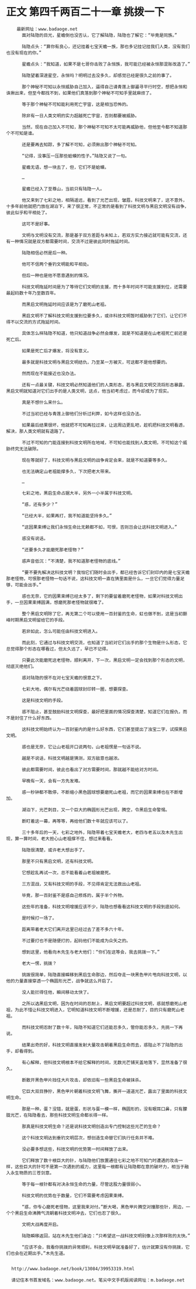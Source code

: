 # 正文 第四千两百二十一章 挑拨一下
        最新网址：www.badaoge.net
          面对陆隐的目光，星蟾倒也没否认，它了解陆隐，陆隐也了解它：“毕竟是同族。”
      
          陆隐点头：“算你有良心，还记挂着七宝天蟾一族，那也多记挂记挂我们人类，没有我们也没有现在的你。”
      
          星蟾点头：“我知道，如果不是七哥你击败了永恒族，我可能已经被永恒那混账改造了。”
      
          陆隐望着深邃星空，永恒吗？明明过去没多久，却感觉已经是很久之前的事了。
      
          那个神秘不可知以永恒威胁自己加入，逼得自己请青莲上御遍寻平行时空，想把永恒和诛揪出来，但至今都找不到，如果他们真落到那个神秘不可知手里就麻烦了。
      
          等于那个神秘不可知能利用死亡宇宙，这是相当恐怖的。
      
          除非有一日人类文明的实力超越死亡宇宙，否则都要被威胁。
      
          当然，现在自己加入不可知，那个神秘不可知不太可能再威胁他，但他至今都不知道那个不可知是谁。
      
          还是要再去知踪，多了解不可知，必须揪出那个神秘不可知。
      
          “记得，没事压一压那些蛤蟆的性子。”陆隐又说了一句。
      
          星蟾无语，想一块去了，但，它们不是蛤蟆。
      
          …
      
          星蟾已经入了至尊山，当前只有陆隐一人。
      
          他又来到了七彩之地，相隔遥远，看到了光芒出现，皱眉，科技文明来了，这不意外，十多年前他就把门放在湖泊下，来了很正常，不正常的是看到了科技文明与黑启文明没有战争，彼此似乎和平相处了。
      
          这可不是好事。
      
          文明与文明没有交流，那是基于双方差距与未知上，若双方实力接近就可能有交流，还有一种情况就是双方都需要时间，交流不过是彼此同时拖延时间。
      
          陆隐相信必然是后一种。
      
          他可不信两个垂钓文明能和平相处。
      
          但后一种也是他不愿意遇到的情况。
      
          科技文明拖延时间是为了等待它们文明的支援，而十多年时间不可能支援到位，还需要最起码数十年乃至数百年。
      
          而黑启文明拖延时间应该是为了磨死山老祖。
      
          黑启文明不了解科技文明支援到位要多久，或许科技文明暂时威胁到了它们，让它们不得不以交流的方式拖延时间。
      
          具体怎么样陆隐不知道，他只知道战争必然会爆发，就是不知道是在山老祖死亡前还是死亡后。
      
          如果是死亡后才爆发，将没有意义。
      
          最多就是科技文明与黑启文明结仇，乃至某一方被灭，可这都不是他想要的。
      
          然而现在不能接近也没办法。
      
          还有一点最关键，科技文明必然知道他们的人类形态，若与黑启文明交流将形态暴露，黑启文明就知道对它们出手的是人类文明，这点，他当初考虑过，而今却成为了现实。
      
          真是不想什么来什么。
      
          不过当初已经与青莲上御他们分析过利弊，如今这样也没办法。
      
          如果最后结果很坏，他就把不可知再拉过来，让这周边更乱吧，趁机把科技文明看透，解决，那人类文明就有退路了。
      
          不过不可知的门能连接到科技文明所在地域，不可知也能找到人类文明，不可知这个威胁终究无法破除。
      
          现在等就好了，科技文明与黑启文明的战争肯定会来，就是不知道要等多久。
      
          也无法确定山老祖能撑多久，下次把老大带来。
      
          …
      
          七彩之地，黑启生命占据大半，另外一小半属于科技文明。
      
          “惑，还有多少？”
      
          “已经大半，如果再打，我不知道能坚持多久。”
      
          “这因果束缚让我们永恒生命比无赖都不如，可恨，否则岂会让这科技文明进入。”
      
          惑没有说话。
      
          “还要多久才能磨死那老怪物？”
      
          惑声音低沉：“不清楚，我不知道那老怪物的底线。”
      
          “要不要先解决这科技文明？我怕它们随时会出手，都已经告诉它们封印内的是七宝天蟾那老怪物，可恨那老怪物一句话不说，这科技文明一直在猜里面是什么，一旦它们觉得力量足够，可能会出手。”
      
          惑也无奈，它的因果束缚已经太多了，剩下的要留着磨死老怪物，如果对科技文明出手，一旦因果束缚圆满，想磨死那老怪物就很难了。
      
          整个黑启文明除了它，再无第二个可以使用一百封鉴的生命，虹也做不到，这是当初巅峰时期黑启文明留给它的手段。
      
          若非如此，怎么可能任由科技文明进入。
      
          而此刻，它通过与科技文明交流，也知道了当初对它们出手的那个生物是什么形态，它总觉得那个形态在哪看过，但太久远了，早已不记得。
      
          只要此次能磨死这老怪物，顺利离开，下一次，黑启文明一定会找到那个形态的文明，彻底灭绝他们。
      
          惑对陆隐的恨不在对七宝天蟾的恨意之下。
      
          七彩大地，偶尔有光芒绕着圆球封印转一圈，想要探查。
      
          这是科技文明的手段。
      
          惑不阻止，甚至鼓励科技文明探查，最好把里面的情况探查清楚，知道它们在报仇，而不是封住了什么好东西。
      
          这科技文明始终认为一百封鉴内的是什么好东西，它们甚至提出了浊宝二字，试探黑启文明。
      
          惑也是无奈，它让山老祖开口说两句，山老祖愣是一句话不说。
      
          越是不说话，科技文明越是猜测，双方敌意也越浓。
      
          彼此都需要时间，彼此也看出了对方需要时间，那就越不能给对方时间。
      
          早晚有一天，会有一方先发难。
      
          惑一秒钟都不敢停，不断缩小黑色圆球想要磨死山老祖，而它的因果束缚也在不断增加。
      
          湖泊下，光芒刺目，又一个巨大的椭圆形光芒出现，腾空，令黑启生命警惕。
      
          断盯着这一幕，再等等，再给他们数十年就应该可以了。
      
          三十多年后的一天，七彩之地外，陆隐带着七宝天蟾老大，老四与老五以及木先生出现，算一算时间，老大担心山老祖撑不住，想过来看看。
      
          陆隐很清楚，或许老大想出手了。
      
          那里不只有黑启文明，还有科技文明。
      
          它想趁乱再试一次，总不能看着山老祖被磨死。
      
          三方混战，又有科技文明的手段，不见得肯定无法救出山老祖。
      
          毕竟，那一百封鉴不是惑自己修炼的，属于半个外物。
      
          这些年的准备，科技文明增援应该不少，陆隐也想看看这科技文明的手段到底如何。
      
          是时候打一场了。
      
          距离带着老大它们离开这里已经过去了差不多六十年。
      
          不过要打也不是随便打的，起码他们不能成为众矢之的。
      
          想到这里，他看向木先生与老大他们：“你们在这等会，我去挑拨一下。”
      
          老大一愣，挑拨？
      
          挑拨很简单，陆隐直接瞬移到黑启生命那边，然后夺走一块黑色甲片甩向科技文明，以他的力量直接穿透一个椭圆形光芒，战争就这么开启了。
      
          没人能拦得住他，瞬间移动太快了。
      
          之所以选黑启文明，因为在时间的忍耐上，黑启文明要超过科技文明，惑就想磨死山老祖，为此不惜让科技文明进入，它明知道科技文明不断增援，还是忍耐了，目的只有磨死山老祖。
      
          而科技文明忍耐了数十年，陆隐不知道它们还能忍多久，管你能忍多久，先挑一下再说。
      
          结果出奇的好，科技文明直接发射大量攻击朝着黑启生命而去，惑阻止不了陆隐的出手，却看得到。
      
          有心解释，但科技文明根本不给它解释的时间，无数光芒铺天盖地落下，显然准备了很久。
      
          断散开黑色甲片挡住大片攻击，却依旧有一些黑启生命被抹杀。
      
          它巨大双目狰狞，黑色甲片朝着科技文明飞舞，撕开一道道光芒，露出了里面的科技文明生命。
      
          那是一种，蛋？没错，就是蛋，形状与蛋一模一样，椭圆形的，没有眼耳口鼻，只有朦胧光芒，在陆隐看去，那些科技文明生命都长得一样。
      
          那真是科技文明生命？还是说科技文明创造出专门控制这些光芒的生命？
      
          这个科技文明达到垂钓文明层次，想创造生命替它们执行任务并不难。
      
          没必要多想这些，科技文明的优势第一时间释放了出来。
      
          它们释放了数十根巨大的针，与陆隐他们放置通往七彩之地不可知门时遭遇的攻击一样，这些巨大的针可不是第一次遇到的威力，这里每一根都有让陆隐都在意的破坏力，相当于融入永生物质的三苍剑意。
      
          等于每一根针都有对决永恒生命的力量，尽管这股力量很弱小。
      
          科技文明的优势在于数量，它们不需要考虑因果束缚。
      
          “惑，你专心磨死老怪物，这里我来对付。”断大喝，黑色甲片腾空对撞那些针，周边，一个个黑启生命沸腾气流朝着科技文明冲去，它们也忍了很久。
      
          文明大战再度开启。
      
          陆隐瞬移返回，站在木先生他们身边：“只希望这一战科技文明别像上次那样败的太快。”
      
          “应该不会，我看你挑拨的异常顺利，科技文明早就准备好了，估计就算没有你挑拨，它们也会在近期出手。”木先生道。
      
      
      http://www.badaoge.net/book/13084/39953319.html
      
      请记住本书首发域名：www.badaoge.net。笔尖中文手机版阅读网址：m.badaoge.net
